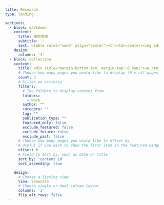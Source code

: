 ```yaml
---
title: Research
type: landing

sections:
  - block: markdown
    content:
      title: 研究方向
      subtitle: ''
      text: <table rules="none" align="center"><tr><td><center><img id="img" onclick="showimg(this)" src="./fangxiang/fl.png" width="250%" /><br/><font color="AAAAAA">研究方向1</font></center></td><td><center><img src="./fangxiang/kg.png" width="250%" ><br/><font color="AAAAAA">研究方向2</font></center></td><td><center><img src="./fangxiang/ktd.png" width="250%" /><br/><font color="AAAAAA">研究方向3</font></center></td><td><center><img src="./fangxiang/v2x.png" width="250%" /><br/><font color="AAAAAA">研究方向4</font></center></tr></table><script type="text/javascript"> window.showimg = function (t) { layer.open({ type \: 1, title\: false, closeBtn\: 0, area\: '516px',  skin\: 'layui-layer-nobg', shadeClose\: true, content\: '<img style="display: inline-block; width: 100%; height: 100%;" src="' + t.src + '">' }); } } </script>
    design:
      columns: '1'
  - block: collection
    content:
      title: <div style="margin-bottom:1em; margin-top:-0.5em;"><a href="../work/" style="color:black; text-decoration:inherit;">科研成果</a></div>
      # Choose how many pages you would like to display (0 = all pages)
      count: 3
      # Filter on criteria
      filters:
        # The folders to display content from
        folders:
          - work
        author: ""
        category: ""
        tag: ""
        publication_type: ""
        featured_only: false
        exclude_featured: false
        exclude_future: false
        exclude_past: false
      # Choose how many pages you would like to offset by
      # Useful if you wish to show the first item in the Featured widget
      offset: 0
      # Field to sort by, such as Date or Title
      sort_by: 'content_id'
      sort_ascending: true

    design:
      # Choose a listing view
      view: Showcase
      # Choose single or dual column layout
      columns: '1'
      flip_alt_rows: false
---
```

